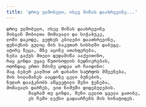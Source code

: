 ```yaml
---
title: 'დროვ ულმობელო, ისევ მიწას დაახრევინე...'
---
```


    დროვ ულმობელო, ისევ მიწას დაახრევინე
    მისგან შობილთა მომავალი და სიჭაბუკე,
    ლომი დაკოდე, ვეფხვს კბილები დაათხრევინე,
    ფენიქსის გულიც მის საკუთარ სისხლში დაბუგე.
    ატირე ზეცა, მზე აცინე ათასფერება,
    ნება გაქვს მთელი დედამიწა ააქვითინო,
    რაც გინდა უყავ წუთისოფლის ბედნიერებას,
    ოღონდაც ერთი მძიმე ცოდვა არ ჩაიდინო:
    მაგ ბებერ კალმით არ დახაზო სატრფოს მშვენება,
    მის სილამაზეს ააცდინე ცელი ბუნების,
    ნუღარ დააჭკნობს აწყვეტილი შენი ჭენება,
    მომავალს დარჩეს, ვით ნიმუში დიდებულების.
            მაგრამ თუ გინდა, შენი ცელით ყველა გათიბე,
            ეს ჩემი ლექსი გადაარჩენს მის სინატიფეს.
